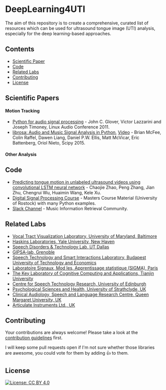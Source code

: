 # DeepLearning4UTI
The aim of this repository is to create a comprehensive, curated list of resources which can be used for ultrasound tongue image (UTI) analysis, especially for the deep learning-based approaches.

## Contents

* [Scientific Paper](#scientific-papers)
* [Code](#other-resources)
* [Related Labs](#related-lists)
* [Contributing](#contributing)
* [License](#license)

## Scientific Papers
#### Motion Tracking
* [Python for audio signal processing](http://eprints.maynoothuniversity.ie/4115/1/40.pdf) - John C. Glover, Victor Lazzarini and Joseph Timoney, Linux Audio Conference 2011.
* [librosa: Audio and Music Signal Analysis in Python](http://conference.scipy.org/proceedings/scipy2015/pdfs/brian_mcfee.pdf), [Video](https://www.youtube.com/watch?v=MhOdbtPhbLU) - Brian McFee, Colin Raffel, Dawen Liang, Daniel P.W. Ellis, Matt McVicar, Eric Battenberg, Oriol Nieto, Scipy 2015.
#### Other Analysis

## Code

* [Predicting tongue motion in unlabeled ultrasound videos using convolutional LSTM neural network](https://github.com/shuiliwanwu/ConvLstm-ultrasound-videos) -  Chaojie Zhao, Peng Zhang, Jian Zhu, Chengrui Wu, Huaimin Wang, Kele Xu.
* [Digital Signal Processing Course](http://dsp-nbsphinx.readthedocs.io/en/nbsphinx-experiment/index.html) - Masters Course Material (University of Rostock) with many Python examples.
* [Slack Channel](https://mircommunity.slack.com) - Music Information Retrieval Community.

## Related Labs
* [Vocal Tract Visualization Laboratory, University of Maryland, Baltimore](https://www.dental.umaryland.edu/speech/)  
* [Haskins Laboratories, Yale University, New Haven](http://www.haskins.yale.edu/understandingspeech.html) 
* [Speech Disorders & Technology Lab, UT Dallas](https://www.utdallas.edu/wanglab/) 
* [GIPSA-lab, Grenoble](http://www.gipsa-lab.grenoble-inp.fr/en/home.php) 
* [Speech Technology and Smart Interactions Laboratory, Budapest University of Technology and Economics](http://smartlab.tmit.bme.hu/index-en)
* [Laboratoire Signaux, Mod les, Apprentissage statistique (SIGMA), Paris](https://www.neurones.espci.fr/index_E.htm)
* [The Key Laboratory of Cognitive Computing and Applications, Tianjin University](http://cs.tju.edu.cn/csweben/researchdetail?item=KLCCA)
* [Centre for Speech Technology Research, University of Edinburgh](http://www.cstr.ed.ac.uk/)
* [Psychological Sciences and Health, University of Strathclyde, UK](https://www.strath.ac.uk/humanities/psychologicalscienceshealth/)
* [Clinical Audiology, Speech and Language Research Centre, Queen Margaret University, UK](https://www.qmu.ac.uk/research-and-knowledge-exchange/research-centres-institutes-and-groups/clinical-audiology-speech-and-language-research-centre/)
* [Articulate Instruments Ltd., UK](www.articulateinstruments.com/)

## Contributing

Your contributions are always welcome! Please take a look at the [contribution guidelines](CONTRIBUTING.md) first.

I will keep some pull requests open if I'm not sure whether those libraries are awesome, you could vote for them by adding 👍 to them.

## License

[![License: CC BY 4.0](https://img.shields.io/badge/License-CC%20BY%204.0-lightgrey.svg)](https://creativecommons.org/licenses/by/4.0/)
